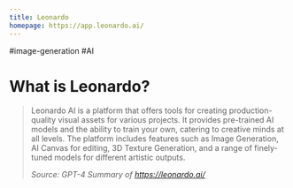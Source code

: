 ```yaml
---
title: Leonardo
homepage: https://app.leonardo.ai/
---
```

#image-generation #AI 
# What is Leonardo?
> Leonardo AI is a platform that offers tools for creating production-quality visual assets for various projects. It provides pre-trained AI models and the ability to train your own, catering to creative minds at all levels. The platform includes features such as Image Generation, AI Canvas for editing, 3D Texture Generation, and a range of finely-tuned models for different artistic outputs.
> 
> *Source: GPT-4 Summary of https://leonardo.ai/*
